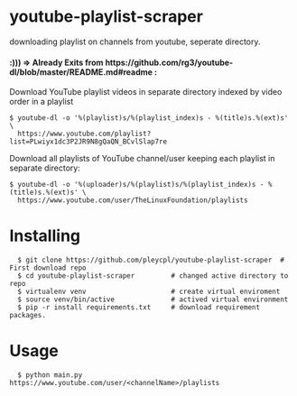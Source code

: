 # youtube-playlist-scraper
downloading playlist on channels from youtube, seperate directory. 

<h4>:))) => Already Exits from https://github.com/rg3/youtube-dl/blob/master/README.md#readme :</h4>

<p>Download YouTube playlist videos in separate directory indexed by video order in a playlist</p>

```shell
$ youtube-dl -o '%(playlist)s/%(playlist_index)s - %(title)s.%(ext)s' \
  https://www.youtube.com/playlist?list=PLwiyx1dc3P2JR9N8gQaQN_BCvlSlap7re
```

<p>Download all playlists of YouTube channel/user keeping each playlist in separate directory:</p>

```shell
$ youtube-dl -o '%(uploader)s/%(playlist)s/%(playlist_index)s - %(title)s.%(ext)s' \ 
  https://www.youtube.com/user/TheLinuxFoundation/playlists
```

# Installing

```shell
  $ git clone https://github.com/pleycpl/youtube-playlist-scraper  # First download repo
  $ cd youtube-playlist-scraper         # changed active directory to repo
  $ virtualenv venv                     # create virtual enviroment
  $ source venv/bin/active              # actived virtual environment
  $ pip -r install requirements.txt     # download requirement packages.
```

# Usage

```shell
  $ python main.py https://www.youtube.com/user/<channelName>/playlists
```
